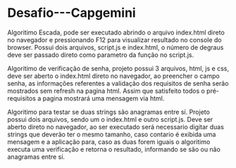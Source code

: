 # Desafio---Capgemini

Algoritimo Escada, pode ser executado abrindo o arquivo index.html direto no navegador e pressionando F12 para visualizar resultado no console do browser.
Possui dois arquivos, script.js e index.html, o número de degraus deve ser passado direto como parametro da função no script.js.

Algoritimo de verificação de senha, projeto possui 3 arquivos, html, js e css, deve ser aberto o index.html direto no navegador, ao preencher o campo senha, as informações referentes a validação dos requisitos de senha serão mostrados sem refresh na pagina html. Assim que satisfeito todos o pré-requisitos a pagina mostrará uma mensagem via html.

Algoritimo para testar se duas strings são anagramas entre sí. Projeto possui dois arquivos, sendo um o index.html e outro script.js. Deve ser aberto direto no navegador, ao ser executado será necessario digitar duas strings que deverão ter o mesmo tamanho, caso contario é exibida uma mensagem e a aplicação para, caso as duas forem iguais o algoritimo executa uma verificação e retorna o resultado, informando se são ou não anagramas entre sí.

